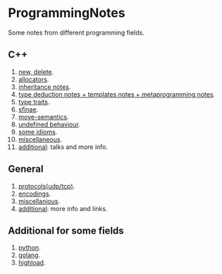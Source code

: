 # ProgrammingNotes
Some notes from different programming fields.

## C++

1. [new, delete](https://github.com/dasfex/notes/blob/master/cpp/new_delete.md).
2. [allocators](https://github.com/dasfex/notes/blob/master/cpp/allocators.md).
3. [inheritance notes](https://github.com/dasfex/notes/blob/master/cpp/inheritance.md).
4. [type deduction notes + templates notes + metaprogramming notes](https://github.com/dasfex/notes/blob/master/cpp/templates.md).
5. [type traits](https://github.com/dasfex/notes/blob/master/cpp/type_traits.md).
6. [sfinae](https://github.com/dasfex/notes/blob/master/cpp/sfinae.md).
7. [move-semantics](https://github.com/dasfex/notes/blob/master/cpp/move_semantics.md).
8. [undefined behaviour](https://github.com/dasfex/notes/blob/master/cpp/ub.md).
9. [some idioms](https://github.com/dasfex/notes/blob/master/cpp/idioms.md).
10. [miscellaneous](https://github.com/dasfex/notes/blob/master/cpp/miscellaneous.md).
11. [additional](https://github.com/dasfex/notes/blob/master/cpp/additional.md): talks and more info.

## General

1. [protocols(udp/tcp)](https://github.com/dasfex/notes/blob/master/general/protocols.md).
2. [encodings](https://github.com/dasfex/ProgrammingNotes/blob/master/general/encodings.md).
3. [miscellanious](https://github.com/dasfex/ProgrammingNotes/blob/master/general/miscellanious.md).
4. [additional](https://github.com/dasfex/notes/blob/master/general/additional.md): more info and links.

## Additional for some fields
1. [python](https://github.com/dasfex/notes/blob/master/langs/py_add.md).
2. [golang](https://github.com/dasfex/notes/blob/master/langs/go_add.md).
3. [highload](https://github.com/dasfex/notes/blob/master/general/highload.md).
